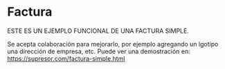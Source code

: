 # Factura
ESTE ES UN EJEMPLO FUNCIONAL DE UNA FACTURA SIMPLE. 

Se acepta colaboración para mejorarlo, por ejemplo agregando un lgotipo una dirección de empresa, etc. 
Puede ver una demostración en: https://supresor.com/factura-simple.html
